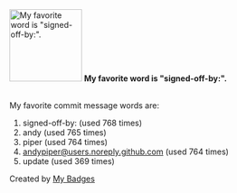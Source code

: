<img src="https://my-badges.github.io/my-badges/favorite-word.png" alt="My favorite word is &quot;signed-off-by:&quot;." title="My favorite word is &quot;signed-off-by:&quot;." width="128">
<strong>My favorite word is &quot;signed-off-by:&quot;.</strong>
<br><br>

My favorite commit message words are:

1. signed-off-by: (used 768 times)
2. andy (used 765 times)
3. piper (used 764 times)
4. <andypiper@users.noreply.github.com> (used 764 times)
5. update (used 369 times)


Created by <a href="https://github.com/my-badges/my-badges">My Badges</a>